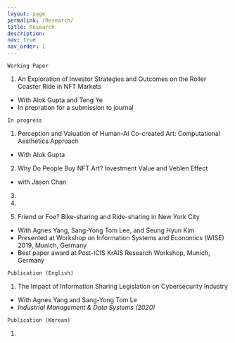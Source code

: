 ```yaml
---
layout: page
permalink: /Research/
title: Research
description:
nav: true
nav_order: 1
---
```


`Working Paper`

1. An Exploration of Investor Strategies and Outcomes on the Roller Coaster Ride in NFT Markets
- With Alok Gupta and Teng Ye
- In prepration for a submission to journal

`In progress`

1. Perception and Valuation of Human-AI Co-created Art: Computational Aesthetics Approach
- With Alok Gupta

2. Why Do People Buy NFT Art? Investment Value and Veblen Effect 
- with Jason Chan

3. 

4. 

5. Friend or Foe? Bike-sharing and Ride-sharing in New York City
- With Agnes Yang, Sang-Yong Tom Lee, and Seung Hyun Kim
- Presented at Workshop on Information Systems and Economics (WISE) 2019, Munich, Germany
- Best paper award at Post-ICIS KrAIS Research Workshop, Munich, Germany

`Publication (English)`

1. The Impact of Information Sharing Legislation on Cybersecurity Industry
- With Agnes Yang and Sang-Yong Tom Le
- <i>Industrial Management & Data Systems (2020)</i>

`Publication (Korean)`

1. 